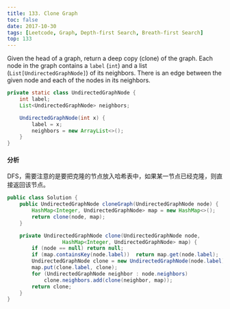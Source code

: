 ```yaml
---
title: 133. Clone Graph
toc: false
date: 2017-10-30
tags: [Leetcode, Graph, Depth-first Search, Breath-first Search]
top: 133
---
```


Given the head of a graph, return a deep copy (clone) of the graph. Each node in the graph contains a `label` (`int`) and a list (`List[UndirectedGraphNode]`) of its neighbors. There is an edge between the given node and each of the nodes in its neighbors.

```Java
private static class UndirectedGraphNode {
    int label;
    List<UndirectedGraphNode> neighbors;

    UndirectedGraphNode(int x) {
        label = x;
        neighbors = new ArrayList<>();
    }
}
```


#### 分析

DFS，需要注意的是要把克隆的节点放入哈希表中，如果某一节点已经克隆，则直接返回该节点。

```Java
public class Solution {
    public UndirectedGraphNode cloneGraph(UndirectedGraphNode node) {
        HashMap<Integer, UndirectedGraphNode> map = new HashMap<>();
        return clone(node, map);
    }

    private UndirectedGraphNode clone(UndirectedGraphNode node, 
                  HashMap<Integer, UndirectedGraphNode> map) {
        if (node == null) return null;
        if (map.containsKey(node.label))  return map.get(node.label);
        UndirectedGraphNode clone = new UndirectedGraphNode(node.label);
        map.put(clone.label, clone);
        for (UndirectedGraphNode neighbor : node.neighbors)
            clone.neighbors.add(clone(neighbor, map));
        return clone;
    }
}
```